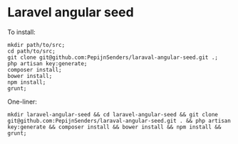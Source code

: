 # Laravel angular seed

To install:

    mkdir path/to/src;
    cd path/to/src;
    git clone git@github.com:PepijnSenders/laraval-angular-seed.git .;
    php artisan key:generate;
    composer install;
    bower install;
    npm install;
    grunt;

One-liner:

    mkdir laravel-angular-seed && cd laravel-angular-seed && git clone git@github.com:PepijnSenders/laraval-angular-seed.git . && php artisan key:generate && composer install && bower install && npm install && grunt;